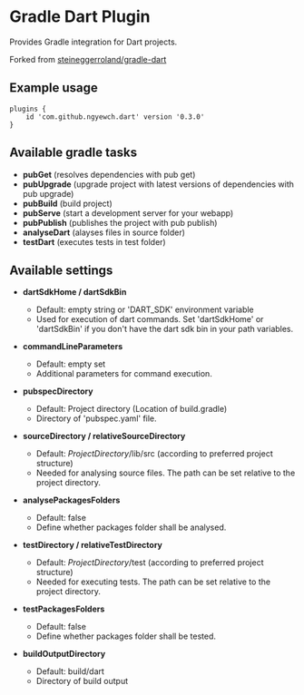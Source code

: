 # Gradle Dart Plugin

Provides Gradle integration for Dart projects.

Forked from [steineggerroland/gradle-dart](https://github.com/steineggerroland/gradle-dart)

## Example usage

    plugins {
        id 'com.github.ngyewch.dart' version '0.3.0'
    }


## Available gradle tasks

- __pubGet__ (resolves dependencies with pub get)
- __pubUpgrade__ (upgrade project with latest versions of dependencies with pub upgrade)
- __pubBuild__ (build project)
- __pubServe__ (start a development server for your webapp)
- __pubPublish__ (publishes the project with pub publish)
- __analyseDart__ (alayses files in source folder)
- __testDart__ (executes tests in test folder)


## Available settings
- __dartSdkHome / dartSdkBin__
  - Default: empty string or 'DART_SDK' environment variable
  - Used for execution of dart commands. Set 'dartSdkHome' or 'dartSdkBin' if you don't have the dart sdk bin in your path variables.

- __commandLineParameters__
  - Default: empty set
  - Additional parameters for command execution.

- __pubspecDirectory__
  - Default: Project directory (Location of build.gradle)
  - Directory of 'pubspec.yaml' file.
 
- __sourceDirectory / relativeSourceDirectory__
  - Default: $ProjectDirectory$/lib/src (according to preferred project structure)
  - Needed for analysing source files. The path can be set relative to the project directory.

- __analysePackagesFolders__
  - Default: false
  - Define whether packages folder shall be analysed.

- __testDirectory / relativeTestDirectory__
  - Default: $ProjectDirectory$/test (according to preferred project structure)
  - Needed for executing tests. The path can be set relative to the project directory.

- __testPackagesFolders__
  - Default: false
  - Define whether packages folder shall be tested.

- __buildOutputDirectory__
  - Default: build/dart
  - Directory of build output